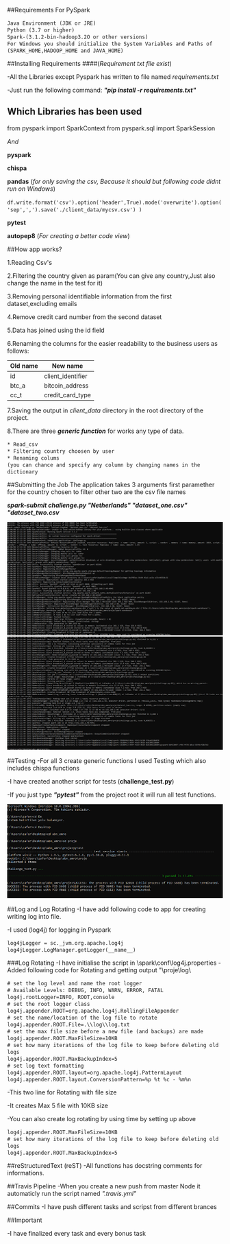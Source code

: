 ##Requirements For PySpark
```
Java Environment (JDK or JRE)
Python (3.7 or higher)
Spark-(3.1.2-bin-hadoop3.2O or other versions)
For Windows you should initialize the System Variables and Paths of 
(SPARK_HOME,HADOOP_HOME and JAVA_HOME)
```
##Installing Requirements 
####(_Requirement txt file exist_)

-All the Libraries except Pyspark has written to file named _requirements.txt_

-Just run the following command: _**"pip install -r requirements.txt"**_

## Which Libraries has been used
from pyspark import SparkContext
from pyspark.sql import SparkSession

_And_

**pyspark**

**chispa**

**pandas** (_for only saving the csv, Because it should but following code didnt run on Windows_)

`
df.write.format('csv').option('header',True).mode('overwrite').option('sep',',').save('./client_data/mycsv.csv') )
`

**pytest**

**autopep8** (_For creating a better code view_)



##How app works?

1.Reading Csv's 

2.Filtering the country given as param(You can give any country,Just also change the name in the test for it)

3.Removing personal identifiable information from the first dataset,excluding emails

4.Remove credit card number from the second dataset

5.Data has joined using the id field

6.Renaming the columns for the easier readability to the business users as follows:

|Old name|New name         |
|--------|-----------------|
|id      |client_identifier|
|btc_a   |bitcoin_address  |
|cc_t    |credit_card_type |

7.Saving the output in _client_data_ directory in the root directory of the project.

8.There are three _**generic function**_ for works any type of data.
    
    * Read_csv
    * Filtering country choosen by user
    * Renaming colums 
    (you can chance and specify any column by changing names in the dictionary

##Submitting the Job
The application takes 3 arguments first paramether for the country chosen to filter other two are the csv file names

_**spark-submit challenge.py "Netherlands" "dataset_one.csv" "dataset_two.csv**_

![spark-submit_ss_1.png](spark-submit_ss_1.png)
![spark-submit_ss_2.png](spark-submit_ss_2.png)

##Testing
-For all 3 create generic functions I used Testing which also includes chispa functions

-I have created another script for tests (**challenge_test.py**)

-If you just type _**"pytest"**_ from the project root it will run all test functions.

![py_test_ss.png](pytest_ss.png)

##Log and Log Rotating
-I have add following code to app for creating writing log into file.

-I used (log4j) for logging in Pyspark
```
log4jLogger = sc._jvm.org.apache.log4j
log4jLogger.LogManager.getLogger(__name__)
```
###Log Rotating
-I have initialise the script in \spark\conf\log4j.properties
-Added following code for Rotating and getting output "\proje\log\ 

```
# set the log level and name the root logger
# Available Levels: DEBUG, INFO, WARN, ERROR, FATAL
log4j.rootLogger=INFO, ROOT,console
# set the root logger class
log4j.appender.ROOT=org.apache.log4j.RollingFileAppender
# set the name/location of the log file to rotate
log4j.appender.ROOT.File=.\\log\\log.txt
# set the max file size before a new file (and backups) are made
log4j.appender.ROOT.MaxFileSize=10KB
# set how many iterations of the log file to keep before deleting old logs
log4j.appender.ROOT.MaxBackupIndex=5
# set log text formatting
log4j.appender.ROOT.layout=org.apache.log4j.PatternLayout
log4j.appender.ROOT.layout.ConversionPattern=%p %t %c - %m%n
```
-This two line for Rotating with file size

-It creates Max 5 file with 10KB size

-You can also create log rotating by using time by setting up above
```
log4j.appender.ROOT.MaxFileSize=10KB
# set how many iterations of the log file to keep before deleting old logs
log4j.appender.ROOT.MaxBackupIndex=5
```
##reStructuredText (reST) 
-All functions has docstring comments for informations.

##Travis Pipeline
-When you create a new push from master Node it automaticly run the script
named _".travis.yml"_

##Commits 
-I have push different tasks and scripst from different brances

##Important 

-I have finalized every task and every bonus task
